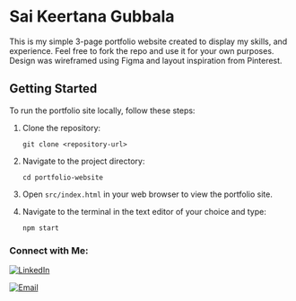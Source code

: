 # Sai Keertana Gubbala

This is my simple 3-page portfolio website created to display my skills, and experience. Feel free to fork the repo and use it for your own purposes. Design was wireframed using Figma and layout inspiration from Pinterest. 

## Getting Started

To run the portfolio site locally, follow these steps:

1. Clone the repository:
   ```
   git clone <repository-url>
   ```

2. Navigate to the project directory:
   ```
   cd portfolio-website
   ```

3. Open `src/index.html` in your web browser to view the portfolio site.

4. Navigate to the terminal in the text editor of your choice and type:
   ```
   npm start
   ```

### Connect with Me:

[![LinkedIn](https://img.shields.io/badge/LinkedIn-0077B5?style=for-the-badge&logo=linkedin&logoColor=white)](https://www.linkedin.com/in/keertanagubbala/)


[![Email](https://img.shields.io/badge/Email-D14836?style=for-the-badge&logo=gmail&logoColor=white)](mailto:gubbala.keertana@gmail.com)
